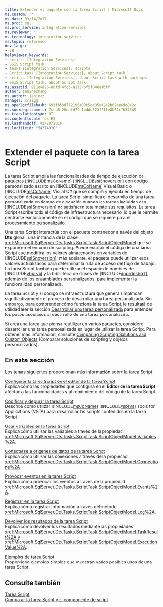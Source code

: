 ```yaml
---
title: Extender el paquete con la tarea Script | Microsoft Docs
ms.custom: ''
ms.date: 03/14/2017
ms.prod: sql
ms.prod_service: integration-services
ms.reviewer: ''
ms.technology: integration-services
ms.topic: reference
dev_langs:
- VB
helpviewer_keywords:
- scripts [Integration Services]
- SSIS Script task
- tasks [Integration Services], scripts
- Script task [Integration Services], about Script task
- scripts [Integration Services], about Script task with packages
- SSIS Script task, about Script task
ms.assetid: 911e6d26-a6fd-4fc3-a111-bf5f048e9bff
author: janinezhang
ms.author: janinez
manager: craigg
ms.openlocfilehash: 691fb53d772196e00c5ee35a02a2b62ee6dc8e2c
ms.sourcegitcommit: 7ccb8f28eafd79a1bddd523f71fe8b61c7634349
ms.translationtype: HT
ms.contentlocale: es-ES
ms.lasthandoff: 03/20/2019
ms.locfileid: "58274910"
---
```

# <a name="extending-the-package-with-the-script-task"></a>Extender el paquete con la tarea Script
  La tarea Script amplía las funcionalidades de tiempo de ejecución de paquetes [!INCLUDE[msCoName](../../../includes/msconame-md.md)] [!INCLUDE[ssISnoversion](../../../includes/ssisnoversion-md.md)] con código personalizado escrito en [!INCLUDE[msCoName](../../../includes/msconame-md.md)] Visual Basic o [!INCLUDE[msCoName](../../../includes/msconame-md.md)] Visual C# que se compila y ejecuta en tiempo de ejecución del paquete. La tarea Script simplifica el desarrollo de una tarea personalizada en tiempo de ejecución cuando las tareas incluidas con [!INCLUDE[ssISnoversion](../../../includes/ssisnoversion-md.md)] no satisfacen totalmente sus requisitos. La tarea Script escribe todo el código de infraestructura necesario, lo que le permite centrarse exclusivamente en el código que se requiere para el procesamiento personalizado.  
  
 Una tarea Script interactúa con el paquete contenedor a través del objeto **Dts** global, una instancia de la clase <xref:Microsoft.SqlServer.Dts.Tasks.ScriptTask.ScriptObjectModel> que se expone en el entorno de scripting. Puede escribir el código de una tarea Script que modifica los valores almacenados en variables de [!INCLUDE[ssISnoversion](../../../includes/ssisnoversion-md.md)]; más adelante, el paquete puede utilizar esos valores actualizados para determinar la ruta de acceso del flujo de trabajo. La tarea Script también puede utilizar el espacio de nombres de [!INCLUDE[vbprvb](../../../includes/vbprvb-md.md)] y la biblioteca de clases de [!INCLUDE[dnprdnshort](../../../includes/dnprdnshort-md.md)], además de los ensamblados personalizados, para implementar la funcionalidad personalizada.  
  
 La tarea Script y el código de infraestructura que genera simplifican significativamente el proceso de desarrollar una tarea personalizada. Sin embargo, para comprender cómo funciona la tarea Script, le resultará de utilidad leer la sección [Desarrollar una tarea personalizada](../../../integration-services/extending-packages-custom-objects/task/developing-a-custom-task.md) para entender los pasos asociados al desarrollo de una tarea personalizada.  
  
 Si crea una tarea que piensa reutilizar en varios paquetes, considere desarrollar una tarea personalizada en lugar de utilizar la tarea Script. Para obtener más información, consulte [Comparing Scripting Solutions and Custom Objects](../../../integration-services/extending-packages-scripting/comparing-scripting-solutions-and-custom-objects.md) (Comparar soluciones de scripting y objetos personalizados).  
  
## <a name="in-this-section"></a>En esta sección  
 Los temas siguientes proporcionan más información sobre la tarea Script.  
  
 [Configurar la tarea Script en el editor de la tarea Script](../../../integration-services/extending-packages-scripting/task/configuring-the-script-task-in-the-script-task-editor.md)  
 Explica cómo las propiedades que configura en el **Editor de la tarea Script** afectan a las funcionalidades y al rendimiento del código de la tarea Script.  
  
 [Codificar y depurar la tarea Script](../../../integration-services/extending-packages-scripting/task/coding-and-debugging-the-script-task.md)  
 Describe cómo utilizar [!INCLUDE[msCoName](../../../includes/msconame-md.md)] [!INCLUDE[vsprvs](../../../includes/vsprvs-md.md)] Tools for Applications (VSTA) para desarrollar los scripts contenidos en la tarea Script.  
  
 [Usar variables en la tarea Script](../../../integration-services/extending-packages-scripting/task/using-variables-in-the-script-task.md)  
 Explica cómo utilizar las variables a través de la propiedad <xref:Microsoft.SqlServer.Dts.Tasks.ScriptTask.ScriptObjectModel.Variables%2A>.  
  
 [Conectarse a orígenes de datos de la tarea Script](../../../integration-services/extending-packages-scripting/task/connecting-to-data-sources-in-the-script-task.md)  
 Explica cómo utilizar las conexiones a través de la propiedad <xref:Microsoft.SqlServer.Dts.Tasks.ScriptTask.ScriptObjectModel.Connections%2A>.  
  
 [Provocar eventos en la tarea Script](../../../integration-services/extending-packages-scripting/task/raising-events-in-the-script-task.md)  
 Explica cómo provocar los eventos a través de la propiedad <xref:Microsoft.SqlServer.Dts.Tasks.ScriptTask.ScriptObjectModel.Events%2A>.  
  
 [Registrar en la tarea Script](../../../integration-services/extending-packages-scripting/task/logging-in-the-script-task.md)  
 Explica cómo registrar información a través del método <xref:Microsoft.SqlServer.Dts.Tasks.ScriptTask.ScriptObjectModel.Log%2A>.  
  
 [Devolver los resultados de la tarea Script](../../../integration-services/extending-packages-scripting/task/returning-results-from-the-script-task.md)  
 Explica cómo devolver los resultados mediante las propiedades <xref:Microsoft.SqlServer.Dts.Tasks.ScriptTask.ScriptObjectModel.TaskResult%2A> y <xref:Microsoft.SqlServer.Dts.Tasks.ScriptTask.ScriptObjectModel.ExecutionValue%2A>.  
  
 [Ejemplos de tarea Script](../../../integration-services/extending-packages-scripting-task-examples/script-task-examples.md)  
 Proporciona ejemplos simples que muestran varios posibles usos de una tarea Script.  
  
## <a name="see-also"></a>Consulte también  
 [Tarea Script](../../../integration-services/control-flow/script-task.md)   
 [Comparar la tarea Script y el componente de script](../../../integration-services/extending-packages-scripting/comparing-the-script-task-and-the-script-component.md)  
  
  
